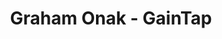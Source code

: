 ---
title: Graham Onak - GainTap
description: Preserve the marketing value of your website during and after the redesign process.
redirect_to:
  - /
  
featured_image: 
---